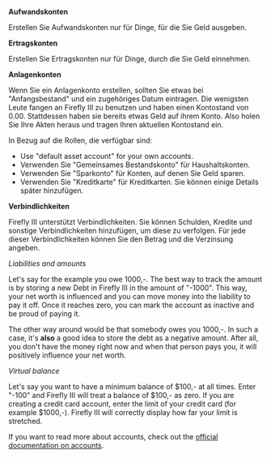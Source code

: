 **Aufwandskonten**

Erstellen Sie Aufwandskonten nur für Dinge, für die Sie Geld ausgeben.

**Ertragskonten**

Erstellen Sie Ertragskonten nur für Dinge, durch die Sie Geld einnehmen.

**Anlagenkonten**

Wenn Sie ein Anlagenkonto erstellen, sollten Sie etwas bei "Anfangsbestand" und ein zugehöriges Datum eintragen. Die wenigsten Leute fangen an Firefly III zu benutzen und haben einen Kontostand von 0.00. Stattdessen haben sie bereits etwas Geld auf ihrem Konto. Also holen Sie Ihre Akten heraus und tragen Ihren aktuellen Kontostand ein.

In Bezug auf die Rollen, die verfügbar sind:

- Use "default asset account" for your own accounts.
- Verwenden Sie "Gemeinsames Bestandskonto" für Haushaltskonten.
- Verwenden Sie "Sparkonto" für Konten, auf denen Sie Geld sparen.
- Verwenden Sie "Kreditkarte" für Kreditkarten. Sie können einige Details später hinzufügen.

**Verbindlichkeiten**

Firefly III unterstützt Verbindlichkeiten. Sie können Schulden, Kredite und sonstige Verbindlichkeiten hinzufügen, um diese zu verfolgen. Für jede dieser Verbindlichkeiten können Sie den Betrag und die Verzinsung angeben.

*Liabilities and amounts*

Let's say for the example you owe 1000,-. The best way to track the amount is by storing a new Debt in Firefly III in the amount of "-1000". This way, your net worth is influenced and you can move money into the liability to pay it off. Once it reaches zero, you can mark the account as inactive and be proud of paying it.

The other way around would be that somebody owes you 1000,-. In such a case, it's **also** a good idea to store the debt as a negative amount. After all, you don't have the money right now and when that person pays you, it will positively influence your net worth.

*Virtual balance*

Let's say you want to have a minimum balance of $100,- at all times. Enter "-100" and Firefly III will treat a balance of $100,- as zero. If you are creating a credit card account, enter the limit of your credit card (for example $1000,-). Firefly III will correctly display how far your limit is stretched.

If you want to read more about accounts, check out the [official documentation on accounts](https://docs.firefly-iii.org/concepts/accounts).